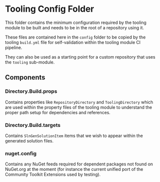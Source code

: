 
# Tooling Config Folder

This folder contains the minimum configuration required by the tooling module to be built and needs to be in the root of a repository using it.

These files are contained here in the `config` folder to be copied by the tooling `build.yml` file for self-validation within the tooling module CI pipeline.

They can also be used as a starting point for a custom repository that uses the `tooling` sub-module.

## Components

### Directory.Build.props

Contains properties like `RepositoryDirectory` and `ToolingDirectory` which are used within the property files of the tooling module to understand the proper path setup for dependencies and references.

### Directory.Build.targets

Contains `SlnGenSolutionItem` items that we wish to appear within the generated solution files.

### nuget.config

Contains any NuGet feeds required for dependent packages not found on NuGet.org at the moment (for instance the current unified port of the Community Toolkit Extensions used by testing).

